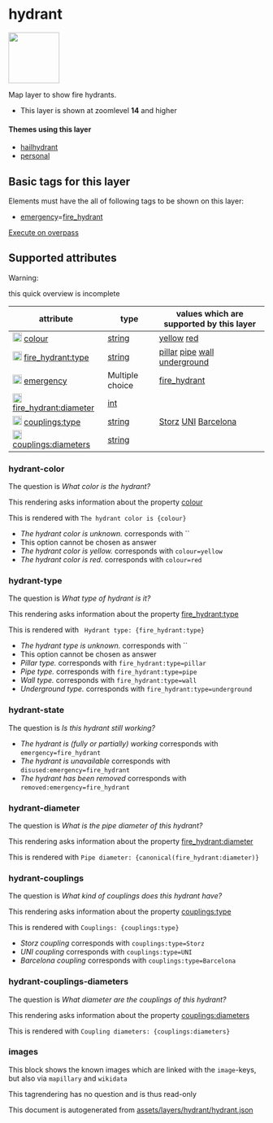 

 hydrant 
=========



<img src='https://mapcomplete.osm.be/./assets/themes/hailhydrant/hydrant.svg' height="100px"> 

Map layer to show fire hydrants.






  - This layer is shown at zoomlevel **14** and higher




#### Themes using this layer 





  - [hailhydrant](https://mapcomplete.osm.be/hailhydrant)
  - [personal](https://mapcomplete.osm.be/personal)




 Basic tags for this layer 
---------------------------



Elements must have the all of following tags to be shown on this layer:



  - <a href='https://wiki.openstreetmap.org/wiki/Key:emergency' target='_blank'>emergency</a>=<a href='https://wiki.openstreetmap.org/wiki/Tag:emergency%3Dfire_hydrant' target='_blank'>fire_hydrant</a>


[Execute on overpass](http://overpass-turbo.eu/?Q=%5Bout%3Ajson%5D%5Btimeout%3A90%5D%3B(%20%20%20%20nwr%5B%22emergency%22%3D%22fire_hydrant%22%5D(%7B%7Bbbox%7D%7D)%3B%0A)%3Bout%20body%3B%3E%3Bout%20skel%20qt%3B)



 Supported attributes 
----------------------



Warning: 

this quick overview is incomplete



attribute | type | values which are supported by this layer
----------- | ------ | ------------------------------------------
[<img src='https://mapcomplete.osm.be/assets/svg/statistics.svg' height='18px'>](https://taginfo.openstreetmap.org/keys/colour#values) [colour](https://wiki.openstreetmap.org/wiki/Key:colour) | [string](../SpecialInputElements.md#string) | [yellow](https://wiki.openstreetmap.org/wiki/Tag:colour%3Dyellow) [red](https://wiki.openstreetmap.org/wiki/Tag:colour%3Dred)
[<img src='https://mapcomplete.osm.be/assets/svg/statistics.svg' height='18px'>](https://taginfo.openstreetmap.org/keys/fire_hydrant:type#values) [fire_hydrant:type](https://wiki.openstreetmap.org/wiki/Key:fire_hydrant:type) | [string](../SpecialInputElements.md#string) | [pillar](https://wiki.openstreetmap.org/wiki/Tag:fire_hydrant:type%3Dpillar) [pipe](https://wiki.openstreetmap.org/wiki/Tag:fire_hydrant:type%3Dpipe) [wall](https://wiki.openstreetmap.org/wiki/Tag:fire_hydrant:type%3Dwall) [underground](https://wiki.openstreetmap.org/wiki/Tag:fire_hydrant:type%3Dunderground)
[<img src='https://mapcomplete.osm.be/assets/svg/statistics.svg' height='18px'>](https://taginfo.openstreetmap.org/keys/emergency#values) [emergency](https://wiki.openstreetmap.org/wiki/Key:emergency) | Multiple choice | [fire_hydrant](https://wiki.openstreetmap.org/wiki/Tag:emergency%3Dfire_hydrant) [](https://wiki.openstreetmap.org/wiki/Tag:emergency%3D) [](https://wiki.openstreetmap.org/wiki/Tag:emergency%3D)
[<img src='https://mapcomplete.osm.be/assets/svg/statistics.svg' height='18px'>](https://taginfo.openstreetmap.org/keys/fire_hydrant:diameter#values) [fire_hydrant:diameter](https://wiki.openstreetmap.org/wiki/Key:fire_hydrant:diameter) | [int](../SpecialInputElements.md#int) | 
[<img src='https://mapcomplete.osm.be/assets/svg/statistics.svg' height='18px'>](https://taginfo.openstreetmap.org/keys/couplings:type#values) [couplings:type](https://wiki.openstreetmap.org/wiki/Key:couplings:type) | [string](../SpecialInputElements.md#string) | [Storz](https://wiki.openstreetmap.org/wiki/Tag:couplings:type%3DStorz) [UNI](https://wiki.openstreetmap.org/wiki/Tag:couplings:type%3DUNI) [Barcelona](https://wiki.openstreetmap.org/wiki/Tag:couplings:type%3DBarcelona)
[<img src='https://mapcomplete.osm.be/assets/svg/statistics.svg' height='18px'>](https://taginfo.openstreetmap.org/keys/couplings:diameters#values) [couplings:diameters](https://wiki.openstreetmap.org/wiki/Key:couplings:diameters) | [string](../SpecialInputElements.md#string) | 




### hydrant-color 



The question is  *What color is the hydrant?*

This rendering asks information about the property  [colour](https://wiki.openstreetmap.org/wiki/Key:colour) 

This is rendered with  `The hydrant color is {colour}`





  - *The hydrant color is unknown.*  corresponds with  ``
  - This option cannot be chosen as answer
  - *The hydrant color is yellow.*  corresponds with  `colour=yellow`
  - *The hydrant color is red.*  corresponds with  `colour=red`




### hydrant-type 



The question is  *What type of hydrant is it?*

This rendering asks information about the property  [fire_hydrant:type](https://wiki.openstreetmap.org/wiki/Key:fire_hydrant:type) 

This is rendered with  ` Hydrant type: {fire_hydrant:type}`





  - *The hydrant type is unknown.*  corresponds with  ``
  - This option cannot be chosen as answer
  - *Pillar type.*  corresponds with  `fire_hydrant:type=pillar`
  - *Pipe type.*  corresponds with  `fire_hydrant:type=pipe`
  - *Wall type.*  corresponds with  `fire_hydrant:type=wall`
  - *Underground type.*  corresponds with  `fire_hydrant:type=underground`




### hydrant-state 



The question is  *Is this hydrant still working?*





  - *The hydrant is (fully or partially) working*  corresponds with  `emergency=fire_hydrant`
  - *The hydrant is unavailable*  corresponds with  `disused:emergency=fire_hydrant`
  - *The hydrant has been removed*  corresponds with  `removed:emergency=fire_hydrant`




### hydrant-diameter 



The question is  *What is the pipe diameter of this hydrant?*

This rendering asks information about the property  [fire_hydrant:diameter](https://wiki.openstreetmap.org/wiki/Key:fire_hydrant:diameter) 

This is rendered with  `Pipe diameter: {canonical(fire_hydrant:diameter)}`





### hydrant-couplings 



The question is  *What kind of couplings does this hydrant have?*

This rendering asks information about the property  [couplings:type](https://wiki.openstreetmap.org/wiki/Key:couplings:type) 

This is rendered with  `Couplings: {couplings:type}`





  - *Storz coupling*  corresponds with  `couplings:type=Storz`
  - *UNI coupling*  corresponds with  `couplings:type=UNI`
  - *Barcelona coupling*  corresponds with  `couplings:type=Barcelona`




### hydrant-couplings-diameters 



The question is  *What diameter are the couplings of this hydrant?*

This rendering asks information about the property  [couplings:diameters](https://wiki.openstreetmap.org/wiki/Key:couplings:diameters) 

This is rendered with  `Coupling diameters: {couplings:diameters}`





### images 



This block shows the known images which are linked with the `image`-keys, but also via `mapillary` and `wikidata`

This tagrendering has no question and is thus read-only

 

This document is autogenerated from [assets/layers/hydrant/hydrant.json](https://github.com/pietervdvn/MapComplete/blob/develop/assets/layers/hydrant/hydrant.json)